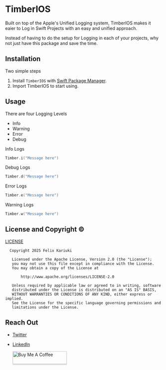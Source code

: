 # TimberIOS

Built on top of the Apple's Unified Logging system, TimberIOS makes it eaier to Log in Swift Projects
with an easy and unified approach. 

Instead of having to do the setup for Logging in each of your projects, why not just have this package
and save the time.

## Installation
Two simple steps
1. Install `TimberIOS` with [Swift Package Manager](https://developer.apple.com/documentation/xcode/adding-package-dependencies-to-your-app).
2. Import TimberIOS to start using.

## Usage
There are four Logging Levels 
- Info
- Warning
- Error 
- Debug

Info Logs
``` swift
Timber.i("Message here")
```

Debug Logs
``` swift
Timber.d("Message here")
```

Error Logs
``` swift
Timber.e("Message here")
```

Warning Logs
``` swift
Timber.w("Message here")
```
## License and Copyright ©️
[LICENSE](https://github.com/Felix-Kariuki/TimberIOS?tab=Apache-2.0-1-ov-file)

```
  Copyright 2025 Felix Kariuki

   Licensed under the Apache License, Version 2.0 (the "License");
   you may not use this file except in compliance with the License.
   You may obtain a copy of the License at

       http://www.apache.org/licenses/LICENSE-2.0

   Unless required by applicable law or agreed to in writing, software
   distributed under the License is distributed on an "AS IS" BASIS,
   WITHOUT WARRANTIES OR CONDITIONS OF ANY KIND, either express or implied.
   See the License for the specific language governing permissions and
   limitations under the License.
```

 ## Reach Out 

  * [Twitter](https://twitter.com/felixkariuki_)

  * [LinkedIn](https://www.linkedin.com/in/felix-kariuki/)

    <a href="https://www.buymeacoffee.com/felix.kariuki" target="_blank"><img src="https://www.buymeacoffee.com/assets/img/custom_images/orange_img.png" alt="Buy Me A Coffee" style="height: 41px !important;width: 174px !important;box-shadow: 0px 3px 2px 0px rgba(190, 190, 190, 0.5) !important;-webkit-box-shadow: 0px 3px 2px 0px rgba(190, 190, 190, 0.5) !important;" ></a>
